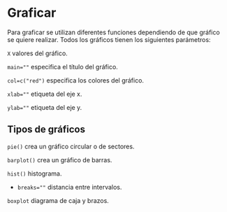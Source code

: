 # Graficar

Para graficar se utilizan diferentes funciones dependiendo de que gráfico se quiere realizar. Todos los gráficos tienen los siguientes parámetros:

`X` valores del gráfico.

`main=""` especifica el título del gráfico.

`col=c("red")` especifica los colores del gráfico.

`xlab=""` etiqueta del eje x.

`ylab=""` etiqueta del eje y.

## Tipos de gráficos

`pie()` crea un gráfico circular o de sectores.

`barplot()` crea un gráfico de barras.

`hist()` histograma.

- `breaks=""` distancia entre intervalos.

`boxplot` diagrama de caja y brazos.